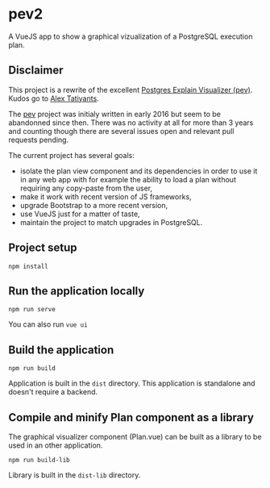 # pev2

A VueJS app to show a graphical vizualization of a PostgreSQL execution plan.

## Disclaimer

This project is a rewrite of the excellent [Postgres Explain Visualizer
(pev)][pev]. Kudos go to [Alex Tatiyants][atatiyan].

The [pev][pev] project was initialy written in early 2016 but seem to be
abandonned since then. There was no activity at all for more than 3 years and
counting though there are several issues open and relevant pull requests
pending.

The current project has several goals:

- isolate the plan view component and its dependencies in order to use it in
  any web app with for example the ability to load a plan without requiring
  any copy-paste from the user,
- make it work with recent version of JS frameworks,
- upgrade Bootstrap to a more recent version,
- use VueJS just for a matter of taste,
- maintain the project to match upgrades in PostgreSQL.

## Project setup

```
npm install
```

## Run the application locally

```
npm run serve
```

You can also run `vue ui`

## Build the application

```
npm run build
```

Application is built in the `dist` directory. This application is standalone
and doesn't require a backend.

## Compile and minify Plan component as a library

The graphical visualizer component (Plan.vue) can be built as a library to be
used in an other application.

```
npm run build-lib
```

Library is built in the `dist-lib` directory.

[pev]: https://github.com/AlexTatiyants/pev
[atatiyan]: https://github.com/AlexTatiyants
